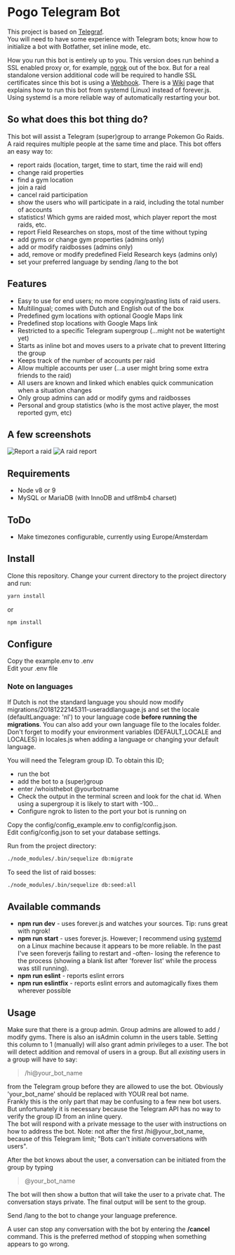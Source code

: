 # Pogo Telegram Bot

This project is based on [Telegraf](https://telegraf.js.org/).  
You will need to have some experience with Telegram bots; know how to initialize a bot with Botfather, set inline mode, etc.  

How you run this bot is entirely up to you. This version does run behind a SSL enabled proxy or, for example, [ngrok](https://ngrok.com) out of the box. But for a real standalone version additional code will be required to handle SSL certificates since this bot is using a [Webhook](https://core.telegram.org/bots/api#getting-updates).
There is a [Wiki](https://github.com/robverhoef/PoGoTelegramBot/wiki) page that explains how to run this bot from systemd (Linux) instead of forever.js. Using systemd is a more reliable way of automatically restarting your bot.

## So what does this bot thing do?
This bot will assist a Telegram (super)group to arrange Pokemon Go Raids. A raid requires multiple people at the same time and place. This bot offers an easy way to:

* report raids (location, target, time to start, time the raid will end)
* change raid properties
* find a gym location
* join a raid
* cancel raid participation
* show the users who will participate in a raid, including the total number of accounts 
* statistics! Which gyms are raided most, which player report the most raids, etc.
* report Field Researches on stops, most of the time without typing
* add gyms or change gym properties (admins only)
* add or modify raidbosses (admins only)
* add, remove or modify predefined Field Research keys (admins only)
* set your preferred language by sending /lang to the bot

## Features

* Easy to use for end users; no more copying/pasting lists of raid users.
* Multilingual; comes with Dutch and English out of the box
* Predefined gym locations with optional Google Maps link
* Predefined stop locations with Google Maps link
* Restricted to a specific Telegram supergroup (…might not be watertight yet)
* Starts as inline bot and moves users to a private chat to prevent littering the group 
* Keeps track of the number of accounts per raid
* Allow multiple accounts per user (…a user might bring some extra friends to the raid)
* All users are known and linked which enables quick communication when a situation changes
* Only group admins can add or modify gyms and raidbosses
* Personal and group statistics (who is the most active player, the most reported gym, etc)

## A few screenshots
![Report a raid](https://raw.githubusercontent.com/RobVerhoef/PoGoTelegramBot/blob/Master/bot_reportraid.png)
![A raid report](https://raw.githubusercontent.com/RobVerhoef/PoGoTelegramBot/blob/Master/bot_raid_report.png)

## Requirements

* Node v8 or 9
* MySQL or MariaDB (with InnoDB and utf8mb4 charset)

## ToDo

* Make timezones configurable, currently using Europe/Amsterdam

## Install

Clone this repository. Change your current directory to the project directory and run: 
```sh 
yarn install
``` 
or 
```sh 
npm install
```

## Configure

Copy the example.env to .env  
Edit your .env file  

### Note on languages
If Dutch is not the standard language you should now modify migrations/20181222145311-useraddlanguage.js and set the locale (defaultLanguage: 'nl') to your language code **before running the migrations**.
You can also add your own language file to the locales folder. 
Don't forget to modify your environment variables (DEFAULT_LOCALE and LOCALES) in locales.js when adding a language or changing your default language.

You will need the Telegram group ID. To obtain this ID; 

* run the bot
* add the bot to a (super)group
* enter /whoisthebot @yourbotname
* Check the output in the terminal screen and look for the chat id. When using a supergroup it is likely to start with -100…
* Configure ngrok to listen to the port your bot is running on

Copy the config/config_example.env to config/config.json.  
Edit config/config.json to set your database settings.

Run from the project directory: 
```sh
./node_modules/.bin/sequelize db:migrate
```
To seed the list of raid bosses: 
```sh
./node_modules/.bin/sequelize db:seed:all
```
## Available commands

* **npm run dev** - uses forever.js and watches your sources. Tip: runs great with ngrok!
* **npm run start** - uses forever.js. However; I recommend using [systemd](https://www.axllent.org/docs/view/nodejs-service-with-systemd/) on a Linux machine because it appears to be more reliable. In the past I've seen foreverjs failing to restart and -often-
 losing the reference to the process (showing a blank list after 'forever list' while the process was still running).
* **npm run eslint**  - reports eslint errors
* **npm run eslintfix** - reports eslint errors and automagically fixes them wherever possible

## Usage

Make sure that there is a group admin. Group admins are allowed to add / modify gyms. 
There is also an isAdmin column in the users table. Setting this column to 1 (manually) will also grant admin privileges to a user. 
The bot will detect addition and removal of users in a group. But all *existing* users in a group will have to say:	  
>/hi@your_bot_name  

from the Telegram group before they are allowed to use the bot. Obviously 'your_bot_name' should be replaced with YOUR real bot name.  
Frankly this is the only part that may be confusing to a few new bot users. But unfortunately it is necessary because the Telegram API has no way to verify the group ID from an inline query.  
The bot will respond with a private message to the user with instructions on how to address the bot. Note: not after the first /hi@your_bot_name, because of this Telegram limit; "Bots can't initiate conversations with users".

After the bot knows about the user, a conversation can be initiated from the group by typing
> @your_bot_name

The bot will then show a button that will take the user to a private chat.
The conversation stays private. The final output will be sent to the group.

Send /lang to the bot to change your language preference.

A user can stop any conversation with the bot by entering the **/cancel** command. This is the preferred method of stopping when something appears to go wrong.
